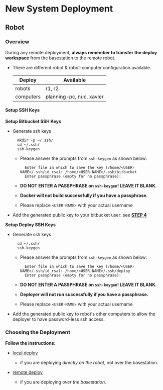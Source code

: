 # New System Deployment

## Robot

### Overview

During any remote deployment, **always remember to transfer the deploy workspace** from the basestation to the remote robot.

- There are different robot & robot-computer configuration available.

    Deploy       | Available
    ------------- | -------------
    robots | r1, r2
    computers | planning-pc, nuc, xavier

#### Setup SSH Keys

**Setup Bitbucket SSH Keys**

- Generate ssh keys

        mkdir -p ~/.ssh/
        cd ~/.ssh/
        ssh-keygen

    - Please answer the prompts from `ssh-keygen` as shown below:
        
            Enter file in which to save the key (/home/<USER-NAME>/.ssh/id_rsa): /home/<USER-NAME>/.ssh/bitbucket
            Enter passphrase (empty for no passphrase):

    - **DO NOT ENTER A PASSPHRASE on `ssh-keygen`! LEAVE IT BLANK.**
    - **Docker will not build successfully if you have a passphrase.**
    - Please replace `<USER-NAME>` with your actual username

- Add the generated public key to your bitbucket user: see [**STEP 4**](https://confluence.atlassian.com/bitbucket/set-up-an-ssh-key-728138079.html#SetupanSSHkey-Step4.AddthepublickeytoyourBitbucketsettings)

**Setup Deploy SSH Keys**

- Generate ssh keys

        cd ~/.ssh/
        ssh-keygen

    - Please answer the prompts from `ssh-keygen` as shown below:
        
            Enter file in which to save the key (/home/<USER-NAME>/.ssh/id_rsa): /home/<USER-NAME>/.ssh/deploy
            Enter passphrase (empty for no passphrase):

    - **DO NOT ENTER A PASSPHRASE on `ssh-keygen`! LEAVE IT BLANK.**
    - **Deployer will not run successfully if you have a passphrase.**
    - Please replace `<USER-NAME>` with your actual username

- Add the generated public key to robot's other computers to allow the deployer to have password-less ssh access.

### Choosing the Deployment

**Follow the instructions:**

- [local deploy](#markdown-header-local-deploy)
    -  if you are deploying *directly on the robot*, not over the basestation.

- [remote deploy](#markdown-header-remote-deploy)
    - if you are deploying *over the basestation*.

